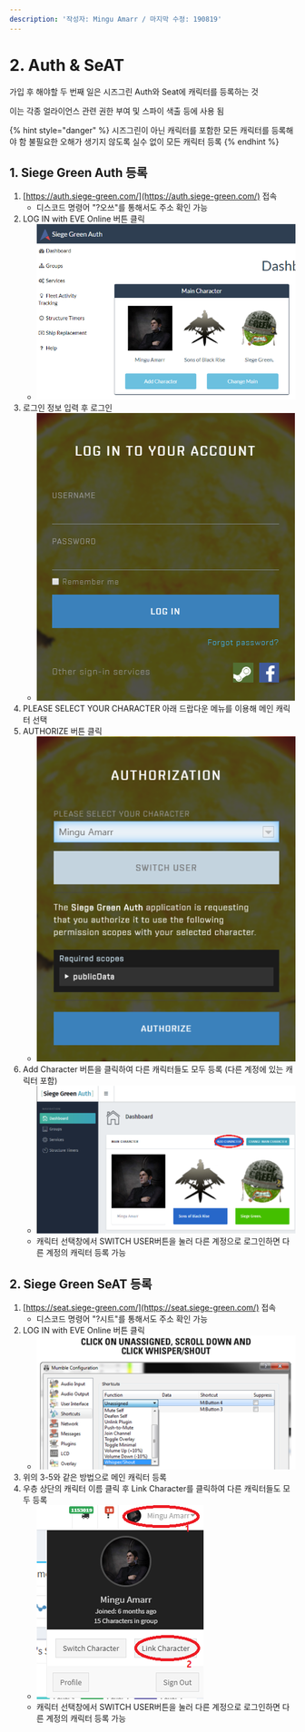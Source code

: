 ```yaml
---
description: '작성자: Mingu Amarr / 마지막 수정: 190819'
---
```


# 2. Auth & SeAT

가입 후 해야할 두 번째 일은 시즈그린 Auth와 Seat에 캐릭터를 등록하는 것

이는 각종 얼라이언스 관련 권한 부여 및 스파이 색출 등에 사용 됨

{% hint style="danger" %}
시즈그린이 아닌 캐릭터를 포함한 모든 캐릭터를 등록해야 함                                                          불필요한 오해가 생기지 않도록 실수 없이 모든 캐릭터 등록
{% endhint %}

## 1. Siege Green Auth 등록

1. [https://auth.siege-green.com/](https://auth.siege-green.com/) 접속
   * 디스코드 명령어 "?오쓰"를 통해서도 주소 확인 가능
2. LOG IN with EVE Online 버튼 클릭
   * ![](../.gitbook/assets/image%20%28129%29.png)
3. 로그인 정보 입력 후 로그인
   * ![](../.gitbook/assets/image%20%281%29.png)
4. PLEASE SELECT YOUR CHARACTER 아래 드랍다운 메뉴를 이용해 메인 캐릭터 선택
5. AUTHORIZE 버튼 클릭
   * ![](../.gitbook/assets/image%20%2818%29.png) 
6. Add Character 버튼을 클릭하여 다른 캐릭터들도 모두 등록 \(다른 계정에 있는 캐릭터 포함\)
   *  ![](../.gitbook/assets/image%20%2815%29.png)
   * 캐릭터 선택창에서 SWITCH USER버튼을 눌러 다른 계정으로 로그인하면 다른 계정의 캐릭터 등록 가능

## 2. Siege Green SeAT 등록

1. [https://seat.siege-green.com/](https://seat.siege-green.com/) 접속
   * 디스코드 명령어 "?시트"를 통해서도 주소 확인 가능
2. LOG IN with EVE Online 버튼 클릭
   * ![](../.gitbook/assets/image%20%2888%29.png) 
3. 위의 3-5와 같은 방법으로 메인 캐릭터 등록
4. 우층 상단의 캐릭터 이름 클릭 후 Link Character를 클릭하여 다른 캐릭터들도 모두 등록
   *  ![](../.gitbook/assets/image%20%2827%29.png) 
   * 캐릭터 선택창에서 SWITCH USER버튼을 눌러 다른 계정으로 로그인하면 다른 계정의 캐릭터 등록 가능

